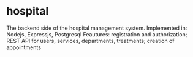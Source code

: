 # hospital
The backend side of the hospital management system.
Implemented in:
Nodejs,
Expressjs,
Postgresql
Feautures: registration and authorization; REST API for users, services, departments, treatments; creation of appointments

